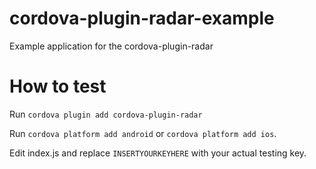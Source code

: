 # cordova-plugin-radar-example
Example application for the cordova-plugin-radar

# How to test

Run `cordova plugin add cordova-plugin-radar`

Run `cordova platform add android` or `cordova platform add ios`.

Edit index.js and replace `INSERTYOURKEYHERE` with your actual testing key.
 